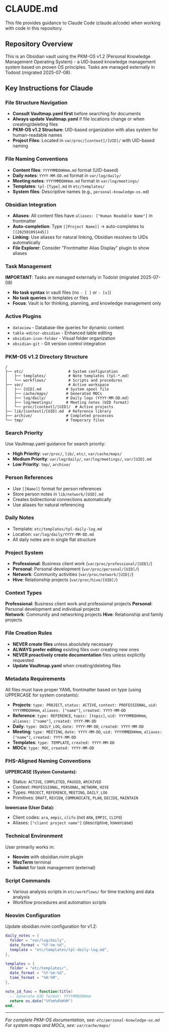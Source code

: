 # CLAUDE.md

This file provides guidance to Claude Code (claude.ai/code) when working with code in this repository.

## Repository Overview

This is an Obsidian vault using the PKM-OS v1.2 (Personal Knowledge Management Operating System) - a UID-based knowledge management system based on proven OS principles. Tasks are managed externally in Todoist (migrated 2025-07-08).

## Key Instructions for Claude

### File Structure Navigation

- **Consult Vaultmap.yaml first** before searching for documents
- **Always update Vaultmap.yaml** if file locations change or when creating/deleting files
- **PKM-OS v1.2 Structure**: UID-based organization with alias system for human-readable names
- **Project Files**: Located in `var/proc/[context]/[UID]/` with UID-based naming

### File Naming Conventions

- **Content files**: `YYYYMMDDHHmm.md` format (UID-based)
- **Daily notes**: `YYYY-MM-DD.md` format in `var/log/daily/`
- **Meeting notes**: `YYYYMMDDHHmm.md` format in `var/log/meetings/`
- **Templates**: `tpl-[Type].md` in `etc/templates/`
- **System files**: Descriptive names (e.g., `personal-knowledge-os.md`)

### Obsidian Integration

- **Aliases**: All content files have `aliases: ["Human Readable Name"]` in frontmatter
- **Auto-completion**: Type `[[Project Name]]` → auto-completes to `[[202501091445]]`
- **Linking**: Use aliases for natural linking, Obsidian resolves to UIDs automatically
- **File Explorer**: Consider "Frontmatter Alias Display" plugin to show aliases

### Task Management

**IMPORTANT**: Tasks are managed externally in Todoist (migrated 2025-07-08)

- **No task syntax** in vault files (no `- [ ]` or `- [x]`)
- **No task queries** in templates or files
- **Focus**: Vault is for thinking, planning, and knowledge management only

### Active Plugins

- `dataview` - Database-like queries for dynamic content
- `table-editor-obsidian` - Enhanced table editing
- `obsidian-icon-folder` - Visual folder organization
- `obsidian-git` - Git version control integration

### PKM-OS v1.2 Directory Structure

```
/
├── etc/                    # System configuration
│   ├── templates/          # Note templates (tpl-*.md)
│   └── workflows/          # Scripts and procedures
├── var/                    # Active workspace
│   ├── [UID].md           # System spool file
│   ├── cache/maps/        # Generated MOCs
│   ├── log/daily/         # Daily logs (YYYY-MM-DD.md)
│   ├── log/meetings/      # Meeting notes (UID format)
│   └── proc/[context]/[UID]/  # Active projects
├── lib/[context]/[UID].md  # Reference library
├── archive/               # Completed processes
└── tmp/                   # Temporary files
```

### Search Priority

Use Vaultmap.yaml guidance for search priority:

- **High Priority**: `var/proc/`, `lib/`, `etc/`, `var/cache/maps/`
- **Medium Priority**: `var/log/daily/`, `var/log/meetings/`, `var/[UID].md`
- **Low Priority**: `tmp/`, `archive/`

### Person References

- Use `[[Name]]` format for person references
- Store person notes in `lib/network/[UID].md`
- Creates bidirectional connections automatically
- Use aliases for natural referencing

### Daily Notes

- Template: `etc/templates/tpl-daily-log.md`
- Location: `var/log/daily/YYYY-MM-DD.md`
- All daily notes are in single flat structure

### Project System

- **Professional**: Business client work (`var/proc/professional/[UID]/`)
- **Personal**: Personal development (`var/proc/personal/[UID]/`)
- **Network**: Community activities (`var/proc/network/[UID]/`)
- **Hive**: Relationship projects (`var/proc/hive/[UID]/`)

### Context Types

**Professional**: Business client work and professional projects
**Personal**: Personal development and individual projects  
**Network**: Community and networking projects
**Hive**: Relationship and family projects

### File Creation Rules

- **NEVER create files** unless absolutely necessary
- **ALWAYS prefer editing** existing files over creating new ones
- **NEVER proactively create documentation** files unless explicitly requested
- **Update Vaultmap.yaml** when creating/deleting files

### Metadata Requirements

All files must have proper YAML frontmatter based on type (using UPPERCASE for system constants):

- **Projects**: `type: PROJECT`, `status: ACTIVE`, `context: PROFESSIONAL`, `uid: YYYYMMDDHHmm`, `aliases: ["name"]`, `created: YYYY-MM-DD`
- **Reference**: `type: REFERENCE`, `topic: [topic]`, `uid: YYYYMMDDHHmm`, `aliases: ["name"]`, `created: YYYY-MM-DD`
- **Daily**: `type: DAILY_LOG`, `date: YYYY-MM-DD`, `created: YYYY-MM-DD`
- **Meeting**: `type: MEETING`, `date: YYYY-MM-DD`, `uid: YYYYMMDDHHmm`, `aliases: ["name"]`, `created: YYYY-MM-DD`
- **Templates**: `type: TEMPLATE`, `created: YYYY-MM-DD`
- **MOCs**: `type: MOC`, `created: YYYY-MM-DD`

### FHS-Aligned Naming Conventions

**UPPERCASE (System Constants):**
- Status: `ACTIVE`, `COMPLETED`, `PAUSED`, `ARCHIVED`
- Context: `PROFESSIONAL`, `PERSONAL`, `NETWORK`, `HIVE`
- Types: `PROJECT`, `REFERENCE`, `MEETING`, `DAILY_LOG`
- Primitives: `DRAFT`, `REVIEW`, `COMMUNICATE`, `PLAN`, `DECIDE`, `MAINTAIN`

**lowercase (User Data):**
- Client codes: `ara`, `empic`, `clifo` (not `ARA`, `EMPIC`, `CLIFO`)
- Aliases: `["client project name"]` (descriptive, lowercase)

### Technical Environment

User primarily works in:

- **Neovim** with obsidian.nvim plugin
- **WezTerm** terminal
- **Todoist** for task management (external)

### Script Commands

- Various analysis scripts in `etc/workflows/` for time tracking and data analysis
- Workflow procedures and automation scripts

### Neovim Configuration

Update obsidian.nvim configuration for v1.2:

```lua
daily_notes = {
  folder = "var/log/daily",
  date_format = "%Y-%m-%d",
  template = "etc/templates/tpl-daily-log.md",
},

templates = {
  folder = "etc/templates/",
  date_format = "%Y-%m-%d",
  time_format = "%H:%M",
},

note_id_func = function(title)
  -- Generate UID format: YYYYMMDDHHmm
  return os.date("%Y%m%d%H%M")
end,
```

---

_For complete PKM-OS documentation, see: `etc/personal-knowledge-os.md`_
_For system maps and MOCs, see: `var/cache/maps/`_